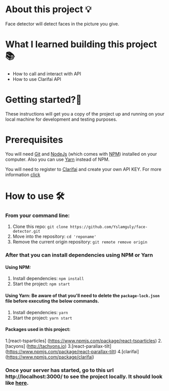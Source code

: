 # About this project 💡
Face detector will detect faces in the picture you give.

# What I learned building this project 📚

- How to call and interact with API
- How to use Clarifai API


# Getting started?🚀
These instructions will get you a copy of the project up and running on your local machine for development and testing purposes.

# Prerequisites
You will need [Git](https://git-scm.com/) and [NodeJs](https://nodejs.org/en/download/) (which comes with [NPM](http://npmjs.com/)) installed on your computer. Also you can use [Yarn](https://yarnpkg.com/) instead of NPM.

You will need to register to [Clarifai](https://www.clarifai.com) and create your own API KEY. For more information [click](https://help.clarifai.com/hc/en-us/articles/4408756817047-How-do-I-use-a-Clarifai-s-pre-built-model-through-the-API-)

# How to use 🛠
### From your command line:

1. Clone this repo: `git clone https://github.com/Yslamguly/face-detector.git`
2. Move into the repository: `cd 'reponame'`
3. Remove the current origin repository: `git remote remove origin`

### After that you can install dependencies using NPM or Yarn
#### Using NPM:
1. Install dependencies: `npm install`
2. Start the project: `npm start`

#### Using Yarn: Be aware of that you'll need to delete the `package-lock.json` file before executing the below commands.
1. Install dependencies: `yarn`
2. Start the project: `yarn start`

#### Packages used in this project:
1.[react-tsparticles] (https://www.npmjs.com/package/react-tsparticles)
2.[tacyons] (http://tachyons.io)
3.[react-parallax-tilt] (https://www.npmjs.com/package/react-parallax-tilt)
4.[clarifai] (https://www.npmjs.com/package/clarifai)

### Once your server has started, go to this url http://localhost:3000/ to see the project locally. It should look like [here](https://yslamguly.github.io/face-detector/).
